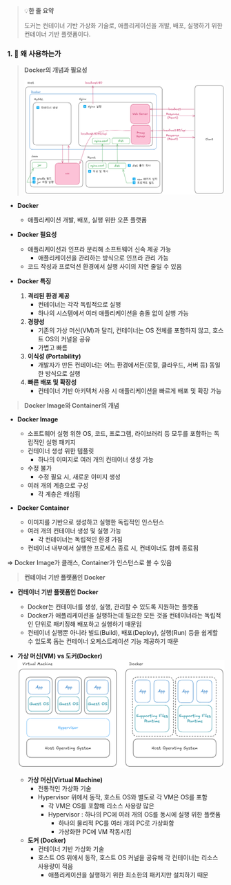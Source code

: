 > 💡**한 줄 요약**
>
> 도커는 컨테이너 기반 가상화 기술로, 애플리케이션을 개발, 배포, 실행하기 위한 컨테이너 기반 플랫폼이다.

### 1. 🤔 왜 사용하는가

> **Docker의 개념과 필요성**
>
> ![image.png](/ComputerScience/assets/docker_1.png)

- **Docker**

  - 애플리케이션 개발, 배포, 실행 위한 오픈 플랫폼

- **Docker 필요성**

  - 애플리케이션과 인프라 분리해 소프트웨어 신속 제공 가능
    - 애플리케이션을 관리하는 방식으로 인프라 관리 가능
  - 코드 작성과 프로덕션 환경에서 실행 사이의 지연 줄일 수 있음

- **Docker 특징**
  1. **격리된 환경 제공**
     - 컨테이너는 각각 독립적으로 실행
     - 하나의 시스템에서 여러 애플리케이션을 충돌 없이 실행 가능
  2. **경량성**
     - 기존의 가상 머신(VM)과 달리, 컨테이너는 OS 전체를 포함하지 않고, 호스트 OS의 커널을 공유
     - 가볍고 빠름
  3. **이식성 (Portability)**
     - 개발자가 만든 컨테이너는 어느 환경에서든(로컬, 클라우드, 서버 등) 동일한 방식으로 실행
  4. **빠른 배포 및 확장성**
     - 컨테이너 기반 아키텍처 사용 시 애플리케이션을 빠르게 배포 및 확장 가능

> **Docker Image와 Container의 개념**

- **Docker Image**

  - 소프트웨어 실행 위한 OS, 코드, 프로그램, 라이브러리 등 모두를 포함하는 독립적인 실행 패키지
  - 컨테이너 생성 위한 템플릿
    - 하나의 이미지로 여러 개의 컨테이너 생성 가능
  - 수정 불가
    - 수정 필요 시, 새로운 이미지 생성
  - 여러 개의 계층으로 구성
    - 각 계층은 캐싱됨

- **Docker Container**
  - 이미지를 기반으로 생성하고 실행한 독립적인 인스턴스
  - 여러 개의 컨테이너 생성 및 실행 가능
    - 각 컨테이너는 독립적인 환경 가짐
  - 컨테이너 내부에서 실행한 프로세스 종료 시, 컨테이너도 함께 종료됨

⇒ Docker Image가 클래스, Container가 인스턴스로 볼 수 있음

> **컨테이너 기반 플랫폼인 Docker**

- **컨테이너 기반 플랫폼인 Docker**

  - Docker는 컨테이너를 생성, 실행, 관리할 수 있도록 지원하는 플랫폼
  - Docker가 애플리케이션을 실행하는데 필요한 모든 것을 컨테이너라는 독립적인 단위로 패키징해 배포하고 실행하기 때문임
  - 컨테이너 실행뿐 아니라 빌드(Build), 배포(Deploy), 실행(Run) 등을 쉽게할 수 있도록 돕는 컨테이너 오케스트레이션 기능 제공하기 때문

- **가상 머신(VM) vs 도커(Docker)**
  ![image.png](/ComputerScience/assets/docker_2.png)
  - **가상 머신(Virtual Machine)**
    - 전통적인 가상화 기술
    - Hypervisor 위에서 동작, 호스트 OS와 별도로 각 VM은 OS를 포함
      - 각 VM은 OS를 포함해 리소스 사용량 많은
      - Hypervisor : 하나의 PC에 여러 개의 OS를 동시에 실행 위한 플랫폼
        - 하나의 물리적 PC를 여러 개의 PC로 가상화함
        - 가상화한 PC에 VM 작동시킴
  - **도커 (Docker)**
    - 컨테이너 기반 가상화 기술
    - 호스트 OS 위에서 동작, 호스트 OS 커널을 공유해 각 컨테이너는 리소스 사용량이 적음
      - 애플리케이션을 실행하기 위한 최소한의 패키지만 설치하기 때문
